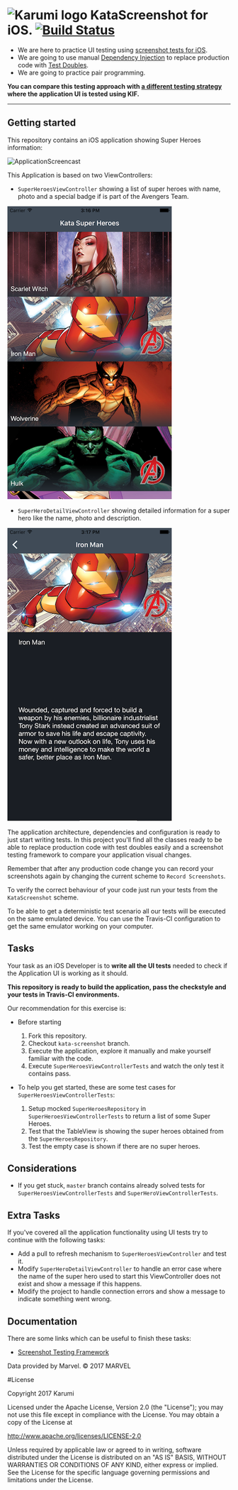 ![Karumi logo][karumilogo] KataScreenshot for iOS. [![Build Status](https://travis-ci.org/Karumi/KataScreenshotIOS.svg?branch=master)](https://travis-ci.org/Karumi/KataScreenshotIOS)
============================

- We are here to practice UI testing using [screenshot tests for iOS][screenshotFramework].
- We are going to use manual [Dependency Injection][dependencyInjection] to replace production code with [Test Doubles][testDoubles].
- We are going to practice pair programming.

**You can compare this testing approach with [a different testing strategy][kataSuperHeroesIOS] where the application UI is tested using KIF.**

---

## Getting started

This repository contains an iOS application showing Super Heroes information:

![ApplicationScreencast][applicationScreencast]

This Application is based on two ViewControllers:

* ``SuperHeroesViewController`` showing a list of super heroes with name, photo and a special badge if is part of the Avengers Team.

![SuperHeroesViewControllerScreenshot][superHeroesViewControllerScreenshot]

* ``SuperHeroDetailViewController`` showing detailed information for a super hero like the name, photo and description.

![SuperHeroDetailViewControllerScreenshot][superHeroDetailViewControllerScreenshot]



The application architecture, dependencies and configuration is ready to just start writing tests. In this project you'll find all the classes ready to be able to replace production code with test doubles easily and a screenshot testing framework to compare your application visual changes.

Remember that after any production code change you can record your screenshots again by changing the current scheme to `Record Screenshots`.

To verify the correct behaviour of your code just run your tests from the `KataScreenshot` scheme.


To be able to get a deterministic test scenario all our tests will be executed on the same emulated device. You can use the Travis-CI configuration to get the same emulator working on your computer.


## Tasks

Your task as an iOS Developer is to **write all the UI tests** needed to check if the Application UI is working as it should.

**This repository is ready to build the application, pass the checkstyle and your tests in Travis-CI environments.**


Our recommendation for this exercise is:

  * Before starting
    1. Fork this repository.
    2. Checkout `kata-screenshot` branch.
    3. Execute the application, explore it manually and make yourself familiar with the code.
    4. Execute `SuperHeroesViewControllerTests` and watch the only test it contains pass.

  * To help you get started, these are some test cases for `SuperHeroesViewControllerTests`:     
    1. Setup mocked `SuperHeroesRepository` in `SuperHeroesViewControllerTests` to return a list of some Super Heroes.
    2. Test that the TableView is showing the super heroes obtained from the `SuperHeroesRepository`.
    3. Test the empty case is shown if there are no super heroes.

## Considerations

* If you get stuck, `master` branch contains already solved tests for `SuperHeroesViewControllerTests` and `SuperHeroViewControllerTests`.

## Extra Tasks

If you've covered all the application functionality using UI tests try to continue with the following tasks:

* Add a pull to refresh mechanism to ``SuperHeroesViewController`` and test it.
* Modify ``SuperHeroDetailViewController`` to handle an error case where the name of the super hero used to start this ViewController does not exist and show a message if this happens.
* Modify the project to handle connection errors and show a message to indicate something went wrong.

## Documentation

There are some links which can be useful to finish these tasks:

* [Screenshot Testing Framework][screenshotFramework]

Data provided by Marvel. © 2017 MARVEL

#License

Copyright 2017 Karumi

Licensed under the Apache License, Version 2.0 (the "License");
you may not use this file except in compliance with the License.
You may obtain a copy of the License at

  http://www.apache.org/licenses/LICENSE-2.0

Unless required by applicable law or agreed to in writing, software
distributed under the License is distributed on an "AS IS" BASIS,
WITHOUT WARRANTIES OR CONDITIONS OF ANY KIND, either express or implied.
See the License for the specific language governing permissions and
limitations under the License.

[karumilogo]: https://cloud.githubusercontent.com/assets/858090/11626547/e5a1dc66-9ce3-11e5-908d-537e07e82090.png
[screenshotFramework]: https://github.com/facebook/ios-snapshot-test-case/
[dependencyInjection]: http://www.martinfowler.com/articles/injection.html
[testDoubles]: http://www.martinfowler.com/bliki/TestDouble.html
[applicationScreencast]: ./art/ApplicationScreencast.gif
[superHeroesViewControllerScreenshot]: ./art/superHeroesViewControllerScreenshot.png
[superHeroDetailViewControllerScreenshot]: ./art/superHeroDetailViewControllerScreenshot.png
[toolbarMatcher]: http://blog.sqisland.com/2015/05/espresso-match-toolbar-title.html
[kataSuperHeroesIOS]: https://github.com/karumi/KataSuperHeroesIOS
